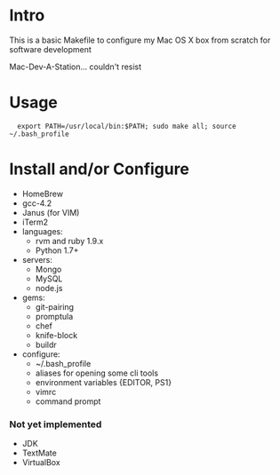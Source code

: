 # Intro

This is a basic Makefile to configure my Mac OS X box from scratch for software development

Mac-Dev-A-Station... couldn't resist

# Usage

```
  export PATH=/usr/local/bin:$PATH; sudo make all; source ~/.bash_profile
```

# Install and/or Configure

* HomeBrew
* gcc-4.2
* Janus (for VIM)
* iTerm2
* languages:
  * rvm and ruby 1.9.x
  * Python 1.7+
* servers:
  * Mongo
  * MySQL
  * node.js
* gems:
  * git-pairing 
  * promptula
  * chef
  * knife-block
  * buildr
* configure:
  * ~/.bash_profile
  * aliases for opening some cli tools
  * environment variables {EDITOR, PS1}
  * vimrc
  * command prompt

### Not yet implemented
* JDK
* TextMate
* VirtualBox
